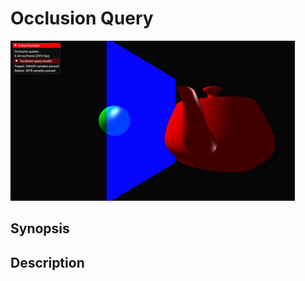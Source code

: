 # Occlusion Query

<img src="../../screenshots/occlusionquery.jpg" height="256px">

## Synopsis


## Description

